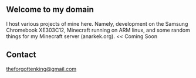 ## Welcome to my domain

I host various projects of mine here. Namely, development on the Samsung Chromebook XE303C12, Minecraft running on ARM linux, and some random things for my Minecraft server (anarkek.org). << Coming Soon

## Contact
theforgottenking@gmail.com
